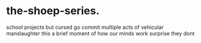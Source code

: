 # the-shoep-series.
school projects but cursed
go commit multiple acts of vehicular manslaughter
this a brief moment of how our minds work surprise they dont
